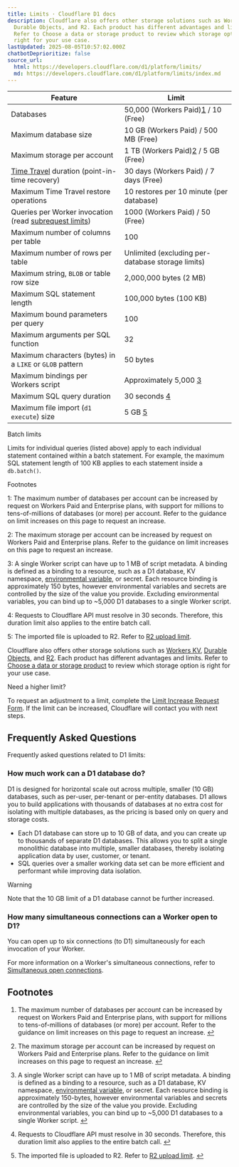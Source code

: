 ```yaml
---
title: Limits · Cloudflare D1 docs
description: Cloudflare also offers other storage solutions such as Workers KV,
  Durable Objects, and R2. Each product has different advantages and limits.
  Refer to Choose a data or storage product to review which storage option is
  right for your use case.
lastUpdated: 2025-08-05T10:57:02.000Z
chatbotDeprioritize: false
source_url:
  html: https://developers.cloudflare.com/d1/platform/limits/
  md: https://developers.cloudflare.com/d1/platform/limits/index.md
---
```


| Feature | Limit |
| - | - |
| Databases | 50,000 (Workers Paid)[1](#user-content-fn-1) / 10 (Free) |
| Maximum database size | 10 GB (Workers Paid) / 500 MB (Free) |
| Maximum storage per account | 1 TB (Workers Paid)[2](#user-content-fn-2) / 5 GB (Free) |
| [Time Travel](https://developers.cloudflare.com/d1/reference/time-travel/) duration (point-in-time recovery) | 30 days (Workers Paid) / 7 days (Free) |
| Maximum Time Travel restore operations | 10 restores per 10 minute (per database) |
| Queries per Worker invocation (read [subrequest limits](https://developers.cloudflare.com/workers/platform/limits/#how-many-subrequests-can-i-make)) | 1000 (Workers Paid) / 50 (Free) |
| Maximum number of columns per table | 100 |
| Maximum number of rows per table | Unlimited (excluding per-database storage limits) |
| Maximum string, `BLOB` or table row size | 2,000,000 bytes (2 MB) |
| Maximum SQL statement length | 100,000 bytes (100 KB) |
| Maximum bound parameters per query | 100 |
| Maximum arguments per SQL function | 32 |
| Maximum characters (bytes) in a `LIKE` or `GLOB` pattern | 50 bytes |
| Maximum bindings per Workers script | Approximately 5,000 [3](#user-content-fn-3) |
| Maximum SQL query duration | 30 seconds [4](#user-content-fn-4) |
| Maximum file import (`d1 execute`) size | 5 GB [5](#user-content-fn-5) |

Batch limits

Limits for individual queries (listed above) apply to each individual statement contained within a batch statement. For example, the maximum SQL statement length of 100 KB applies to each statement inside a `db.batch()`.

Footnotes

1: The maximum number of databases per account can be increased by request on Workers Paid and Enterprise plans, with support for millions to tens-of-millions of databases (or more) per account. Refer to the guidance on limit increases on this page to request an increase.

2: The maximum storage per account can be increased by request on Workers Paid and Enterprise plans. Refer to the guidance on limit increases on this page to request an increase.

3: A single Worker script can have up to 1 MB of script metadata. A binding is defined as a binding to a resource, such as a D1 database, KV namespace, [environmental variable](https://developers.cloudflare.com/workers/configuration/environment-variables/), or secret. Each resource binding is approximately 150 bytes, however environmental variables and secrets are controlled by the size of the value you provide. Excluding environmental variables, you can bind up to \~5,000 D1 databases to a single Worker script.

4: Requests to Cloudflare API must resolve in 30 seconds. Therefore, this duration limit also applies to the entire batch call.

5: The imported file is uploaded to R2. Refer to [R2 upload limit](https://developers.cloudflare.com/r2/platform/limits).

Cloudflare also offers other storage solutions such as [Workers KV](https://developers.cloudflare.com/kv/api/), [Durable Objects](https://developers.cloudflare.com/durable-objects/), and [R2](https://developers.cloudflare.com/r2/get-started/). Each product has different advantages and limits. Refer to [Choose a data or storage product](https://developers.cloudflare.com/workers/platform/storage-options/) to review which storage option is right for your use case.

Need a higher limit?

To request an adjustment to a limit, complete the [Limit Increase Request Form](https://forms.gle/ukpeZVLWLnKeixDu7). If the limit can be increased, Cloudflare will contact you with next steps.

## Frequently Asked Questions

Frequently asked questions related to D1 limits:

### How much work can a D1 database do?

D1 is designed for horizontal scale out across multiple, smaller (10 GB) databases, such as per-user, per-tenant or per-entity databases. D1 allows you to build applications with thousands of databases at no extra cost for isolating with multiple databases, as the pricing is based only on query and storage costs.

* Each D1 database can store up to 10 GB of data, and you can create up to thousands of separate D1 databases. This allows you to split a single monolithic database into multiple, smaller databases, thereby isolating application data by user, customer, or tenant.
* SQL queries over a smaller working data set can be more efficient and performant while improving data isolation.

Warning

Note that the 10 GB limit of a D1 database cannot be further increased.

### How many simultaneous connections can a Worker open to D1?

You can open up to six connections (to D1) simultaneously for each invocation of your Worker.

For more information on a Worker's simultaneous connections, refer to [Simultaneous open connections](https://developers.cloudflare.com/workers/platform/limits/#simultaneous-open-connections).

## Footnotes

1. The maximum number of databases per account can be increased by request on Workers Paid and Enterprise plans, with support for millions to tens-of-millions of databases (or more) per account. Refer to the guidance on limit increases on this page to request an increase. [↩](#user-content-fnref-1)

2. The maximum storage per account can be increased by request on Workers Paid and Enterprise plans. Refer to the guidance on limit increases on this page to request an increase. [↩](#user-content-fnref-2)

3. A single Worker script can have up to 1 MB of script metadata. A binding is defined as a binding to a resource, such as a D1 database, KV namespace, [environmental variable](https://developers.cloudflare.com/workers/configuration/environment-variables/), or secret. Each resource binding is approximately 150-bytes, however environmental variables and secrets are controlled by the size of the value you provide. Excluding environmental variables, you can bind up to \~5,000 D1 databases to a single Worker script. [↩](#user-content-fnref-3)

4. Requests to Cloudflare API must resolve in 30 seconds. Therefore, this duration limit also applies to the entire batch call. [↩](#user-content-fnref-4)

5. The imported file is uploaded to R2. Refer to [R2 upload limit](https://developers.cloudflare.com/r2/platform/limits). [↩](#user-content-fnref-5)
